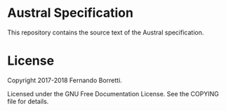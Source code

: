 # Austral Specification

This repository contains the source text of the Austral specification.

# License

Copyright 2017-2018 Fernando Borretti.

Licensed under the GNU Free Documentation License. See the COPYING file for
details.

